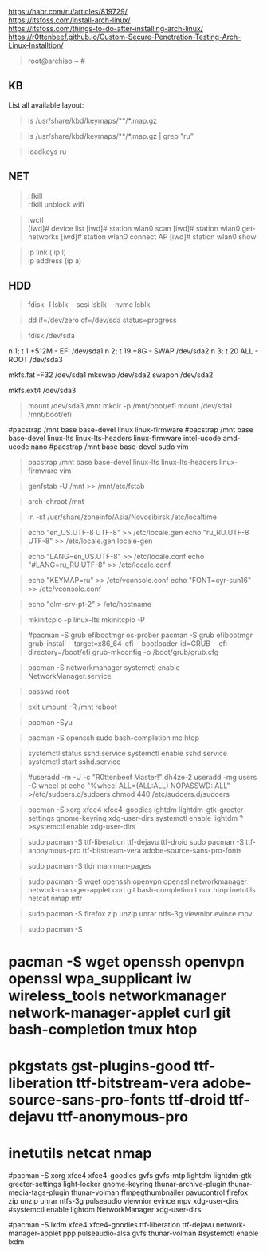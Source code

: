 https://habr.com/ru/articles/819729/  
https://itsfoss.com/install-arch-linux/  
https://itsfoss.com/things-to-do-after-installing-arch-linux/  
https://r0ttenbeef.github.io/Custom-Secure-Penetration-Testing-Arch-Linux-Installtion/  

>root@archiso ~ #

KB
---

List all available layout:

>ls /usr/share/kbd/keymaps/**/*.map.gz 


>ls /usr/share/kbd/keymaps/**/*.map.gz | grep "ru"  

>loadkeys ru

NET
---
> rfkill  
> rfkill unblock wifi  

> iwctl  
[iwd]# device list
[iwd]# station wlan0 scan
[iwd]# station wlan0 get-networks
[iwd]# station wlan0 connect AP
[iwd]# station wlan0 show

> ip link ( ip l)  
> ip address (ip a)  


HDD
---

>fdisk -l
>lsblk --scsi
>lsblk --nvme
>lsblk

>dd if=/dev/zero of=/dev/sda status=progress

>fdisk /dev/sda

n 1; t 1 +512M - EFI /dev/sda1
n 2; t 19 +8G - SWAP /dev/sda2
n 3; t 20 ALL - ROOT /dev/sda3

mkfs.fat -F32 /dev/sda1
mkswap /dev/sda2
swapon /dev/sda2

mkfs.ext4 /dev/sda3

>mount /dev/sda3 /mnt
>mkdir -p /mnt/boot/efi
>mount /dev/sda1 /mnt/boot/efi

#pacstrap /mnt base base-devel linux linux-firmware
#pacstrap /mnt base base-devel linux-lts linux-lts-headers linux-firmware intel-ucode amd-ucode nano
#pacstrap /mnt base base-devel sudo vim
>pacstrap /mnt base base-devel linux-lts linux-lts-headers linux-firmware vim 

>genfstab -U /mnt >> /mnt/etc/fstab

>arch-chroot /mnt

>ln -sf /usr/share/zoneinfo/Asia/Novosibirsk /etc/localtime

>echo "en_US.UTF-8 UTF-8" >> /etc/locale.gen
>echo "ru_RU.UTF-8 UTF-8" >> /etc/locale.gen
>locale-gen

>echo "LANG=en_US.UTF-8" >> /etc/locale.conf
>echo "#LANG=ru_RU.UTF-8" >> /etc/locale.conf

>echo "KEYMAP=ru" >> /etc/vconsole.conf
>echo "FONT=cyr-sun16" >> /etc/vconsole.conf

>echo "olm-srv-pt-2" > /etc/hostname

>mkinitcpio -p linux-lts
>mkinitcpio -P 


>#pacman -S grub efibootmgr os-prober
>pacman -S grub efibootmgr
>grub-install --target=x86_64-efi --bootloader-id=GRUB --efi-directory=/boot/efi 
>grub-mkconfig -o /boot/grub/grub.cfg

>pacman -S networkmanager
>systemctl enable NetworkManager.service

>passwd root

>exit
>umount -R /mnt
>reboot

>pacman -Syu

>pacman -S openssh sudo bash-completion mc htop

>systemctl status sshd.service
>systemctl enable sshd.service
>systemctl start sshd.service

>#useradd -m -U -c "R0ttenbeef Master!" dh4ze-2
>useradd -mg users -G wheel pt
>echo "%wheel ALL=(ALL:ALL) NOPASSWD: ALL" >/etc/sudoers.d/sudoers
>chmod 440 /etc/sudoers.d/sudoers

>pacman -S xorg xfce4 xfce4-goodies ightdm lightdm-gtk-greeter-settings gnome-keyring xdg-user-dirs
>systemctl enable lightdm 
?>systemctl enable xdg-user-dirs

>sudo pacman -S ttf-liberation ttf-dejavu ttf-droid 
>sudo pacman -S ttf-anonymous-pro ttf-bitstream-vera adobe-source-sans-pro-fonts

>sudo pacman -S tldr man man-pages

>sudo pacman -S wget openssh openvpn openssl networkmanager network-manager-applet curl git bash-completion tmux htop inetutils netcat nmap mtr 

>sudo pacman -S firefox zip unzip unrar ntfs-3g viewnior evince mpv

>sudo pacman -S
 
# pacman -S wget openssh openvpn openssl wpa_supplicant iw wireless_tools networkmanager network-manager-applet curl git bash-completion tmux htop 
# pkgstats gst-plugins-good ttf-liberation ttf-bitstream-vera adobe-source-sans-pro-fonts ttf-droid ttf-dejavu ttf-anonymous-pro 
# inetutils netcat nmap

#pacman -S xorg xfce4 xfce4-goodies gvfs gvfs-mtp lightdm lightdm-gtk-greeter-settings light-locker gnome-keyring thunar-archive-plugin thunar-media-tags-plugin thunar-volman ffmpegthumbnailer pavucontrol firefox zip unzip unrar ntfs-3g pulseaudio viewnior evince mpv xdg-user-dirs
#systemctl enable lightdm NetworkManager xdg-user-dirs

#pacman -S lxdm xfce4 xfce4-goodies ttf-liberation ttf-dejavu network-manager-applet ppp pulseaudio-alsa gvfs thunar-volman
#systemctl enable lxdm
